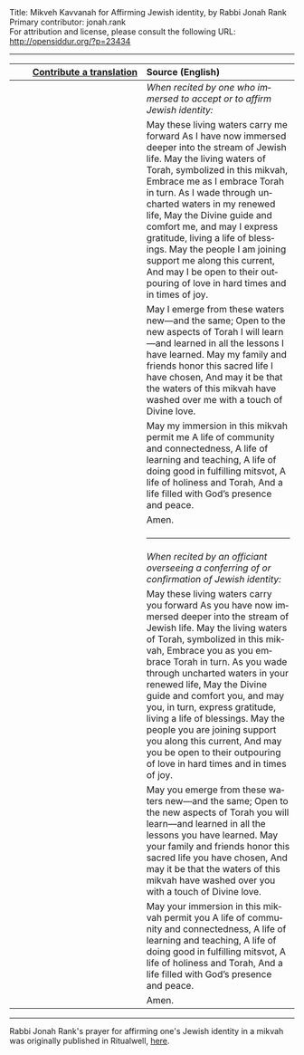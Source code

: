<html>
<head></head>
<body>
Title: Mikveh Kavvanah for Affirming Jewish identity, by Rabbi Jonah Rank<br />
Primary contributor: jonah.rank<br />
For attribution and license, please consult the following URL: <a href="http://opensiddur.org/?p=23434">http://opensiddur.org/?p=23434</a>
<p />
<hr />

<table style="margin-left: auto;margin-right: auto;" class="draggable">
<thead><tr><th id="x" style="text-align: right;"><a href="https://opensiddur.org/contributing/upload/">Contribute a translation</a></th><th style="text-align: left;">Source (English)</th></tr></thead>
<tbody>
<tr><td style="vertical-align:top;" width="46%">
<div class="liturgy" lang="he">

</span></div></td>
 
<td style="vertical-align:top;" width="53%">
<div class="english" lang="en">
<em>When recited by one who immersed to accept or to affirm Jewish identity:</em>
</div></td></tr>


<tr><td style="vertical-align:top;" width="46%">
<div class="liturgy" lang="he">

</span></div></td>
 
<td style="vertical-align:top;" width="53%">
<div class="english" lang="en">
May these living waters carry me forward
As I have now immersed deeper into the stream of Jewish life.
May the living waters of Torah, symbolized in this mikvah,
Embrace me as I embrace Torah in turn.
As I wade through uncharted waters in my renewed life,
May the Divine guide and comfort me, and may I express gratitude, living a life of blessings.
May the people I am joining support me along this current,
And may I be open to their outpouring of love in hard times and in times of joy.
</div></td></tr>


<tr><td style="vertical-align:top;" width="46%">
<div class="liturgy" lang="he">

</span></div></td>
 
<td style="vertical-align:top;" width="53%">
<div class="english" lang="en">
May I emerge from these waters new—and the same;
Open to the new aspects of Torah I will learn—and learned in all the lessons I have learned.
May my family and friends honor this sacred life I have chosen,
And may it be that the waters of this mikvah have washed over me with a touch of Divine love.
</div></td></tr>


<tr><td style="vertical-align:top;" width="46%">
<div class="liturgy" lang="he">

</span></div></td>
 
<td style="vertical-align:top;" width="53%">
<div class="english" lang="en">
May my immersion in this mikvah permit me
A life of community and connectedness,
A life of learning and teaching,
A life of doing good in fulfilling mitsvot,
A life of holiness and Torah,
And a life filled with God’s presence and peace.
</div></td></tr>


<tr><td style="vertical-align:top;" width="46%">
<div class="liturgy" lang="he">

</span></div></td>
 
<td style="vertical-align:top;" width="53%">
<div class="english" lang="en">
Amen.
</div></td></tr>


<tr><td style="vertical-align:top;" width="46%">
<div class="liturgy" lang="he">

</span></div></td>
 
<td style="vertical-align:top;" width="53%">
<div class="english" lang="en">
<hr />
</div></td></tr>


<tr><td style="vertical-align:top;" width="46%">
<div class="liturgy" lang="he">

</span></div></td>
 
<td style="vertical-align:top;" width="53%">
<div class="english" lang="en">
<em>When recited by an officiant overseeing a conferring of or confirmation of Jewish identity:</em>
</div></td></tr>


<tr><td style="vertical-align:top;" width="46%">
<div class="liturgy" lang="he">

</span></div></td>
 
<td style="vertical-align:top;" width="53%">
<div class="english" lang="en">
May these living waters carry you forward
As you have now immersed deeper into the stream of Jewish life.
May the living waters of Torah, symbolized in this mikvah,
Embrace you as you embrace Torah in turn.
As you wade through uncharted waters in your renewed life,
May the Divine guide and comfort you, and may you, in turn, express gratitude, living a life of blessings.
May the people you are joining support you along this current,
And may you be open to their outpouring of love in hard times and in times of joy.
</div></td></tr>


<tr><td style="vertical-align:top;" width="46%">
<div class="liturgy" lang="he">

</span></div></td>
 
<td style="vertical-align:top;" width="53%">
<div class="english" lang="en">
May you emerge from these waters new—and the same;
Open to the new aspects of Torah you will learn—and learned in all the lessons you have learned.
May your family and friends honor this sacred life you have chosen,
And may it be that the waters of this mikvah have washed over you with a touch of Divine love.
</div></td></tr>


<tr><td style="vertical-align:top;" width="46%">
<div class="liturgy" lang="he">

</span></div></td>
 
<td style="vertical-align:top;" width="53%">
<div class="english" lang="en">
May your immersion in this mikvah permit you
A life of community and connectedness,
A life of learning and teaching,
A life of doing good in fulfilling mitsvot,
A life of holiness and Torah,
And a life filled with God’s presence and peace.
</div></td></tr>


<tr><td style="vertical-align:top;" width="46%">
<div class="liturgy" lang="he">

</span></div></td>
 
<td style="vertical-align:top;" width="53%">
<div class="english" lang="en">
Amen.
</div></td></tr>
</tbody></table>

<hr />

Rabbi Jonah Rank's prayer for affirming one's Jewish identity in a mikvah was originally published in Ritualwell, <a href="https://www.ritualwell.org/ritual/mikveh-kavannah-affirming-jewish-identity">here</a>.
</body>
</html>